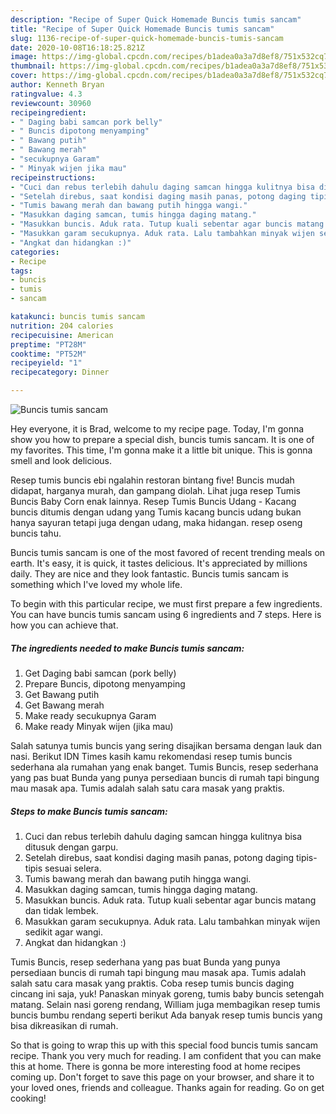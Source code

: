 ```yaml
---
description: "Recipe of Super Quick Homemade Buncis tumis sancam"
title: "Recipe of Super Quick Homemade Buncis tumis sancam"
slug: 1136-recipe-of-super-quick-homemade-buncis-tumis-sancam
date: 2020-10-08T16:18:25.821Z
image: https://img-global.cpcdn.com/recipes/b1adea0a3a7d8ef8/751x532cq70/buncis-tumis-sancam-foto-resep-utama.jpg
thumbnail: https://img-global.cpcdn.com/recipes/b1adea0a3a7d8ef8/751x532cq70/buncis-tumis-sancam-foto-resep-utama.jpg
cover: https://img-global.cpcdn.com/recipes/b1adea0a3a7d8ef8/751x532cq70/buncis-tumis-sancam-foto-resep-utama.jpg
author: Kenneth Bryan
ratingvalue: 4.3
reviewcount: 30960
recipeingredient:
- " Daging babi samcan pork belly"
- " Buncis dipotong menyamping"
- " Bawang putih"
- " Bawang merah"
- "secukupnya Garam"
- " Minyak wijen jika mau"
recipeinstructions:
- "Cuci dan rebus terlebih dahulu daging samcan hingga kulitnya bisa ditusuk dengan garpu."
- "Setelah direbus, saat kondisi daging masih panas, potong daging tipis-tipis sesuai selera."
- "Tumis bawang merah dan bawang putih hingga wangi."
- "Masukkan daging samcan, tumis hingga daging matang."
- "Masukkan buncis. Aduk rata. Tutup kuali sebentar agar buncis matang dan tidak lembek."
- "Masukkan garam secukupnya. Aduk rata. Lalu tambahkan minyak wijen sedikit agar wangi."
- "Angkat dan hidangkan :)"
categories:
- Recipe
tags:
- buncis
- tumis
- sancam

katakunci: buncis tumis sancam 
nutrition: 204 calories
recipecuisine: American
preptime: "PT28M"
cooktime: "PT52M"
recipeyield: "1"
recipecategory: Dinner

---
```



![Buncis tumis sancam](https://img-global.cpcdn.com/recipes/b1adea0a3a7d8ef8/751x532cq70/buncis-tumis-sancam-foto-resep-utama.jpg)

Hey everyone, it is Brad, welcome to my recipe page. Today, I'm gonna show you how to prepare a special dish, buncis tumis sancam. It is one of my favorites. This time, I'm gonna make it a little bit unique. This is gonna smell and look delicious.

Resep tumis buncis ebi ngalahin restoran bintang five! Buncis mudah didapat, harganya murah, dan gampang diolah. Lihat juga resep Tumis Buncis Baby Corn enak lainnya. Resep Tumis Buncis Udang - Kacang buncis ditumis dengan udang yang Tumis kacang buncis udang bukan hanya sayuran tetapi juga dengan udang, maka hidangan. resep oseng buncis tahu.

Buncis tumis sancam is one of the most favored of recent trending meals on earth. It's easy, it is quick, it tastes delicious. It's appreciated by millions daily. They are nice and they look fantastic. Buncis tumis sancam is something which I've loved my whole life.


To begin with this particular recipe, we must first prepare a few ingredients. You can have buncis tumis sancam using 6 ingredients and 7 steps. Here is how you can achieve that.

<!--inarticleads1-->

##### The ingredients needed to make Buncis tumis sancam:

1. Get  Daging babi samcan (pork belly)
1. Prepare  Buncis, dipotong menyamping
1. Get  Bawang putih
1. Get  Bawang merah
1. Make ready secukupnya Garam
1. Make ready  Minyak wijen (jika mau)


Salah satunya tumis buncis yang sering disajikan bersama dengan lauk dan nasi. Berikut IDN Times kasih kamu rekomendasi resep tumis buncis sederhana ala rumahan yang enak banget. Tumis Buncis, resep sederhana yang pas buat Bunda yang punya persediaan buncis di rumah tapi bingung mau masak apa. Tumis adalah salah satu cara masak yang praktis. 

<!--inarticleads2-->

##### Steps to make Buncis tumis sancam:

1. Cuci dan rebus terlebih dahulu daging samcan hingga kulitnya bisa ditusuk dengan garpu.
1. Setelah direbus, saat kondisi daging masih panas, potong daging tipis-tipis sesuai selera.
1. Tumis bawang merah dan bawang putih hingga wangi.
1. Masukkan daging samcan, tumis hingga daging matang.
1. Masukkan buncis. Aduk rata. Tutup kuali sebentar agar buncis matang dan tidak lembek.
1. Masukkan garam secukupnya. Aduk rata. Lalu tambahkan minyak wijen sedikit agar wangi.
1. Angkat dan hidangkan :)


Tumis Buncis, resep sederhana yang pas buat Bunda yang punya persediaan buncis di rumah tapi bingung mau masak apa. Tumis adalah salah satu cara masak yang praktis. Coba resep tumis buncis daging cincang ini saja, yuk! Panaskan minyak goreng, tumis baby buncis setengah matang. Selain nasi goreng rendang, William juga membagikan resep tumis buncis bumbu rendang seperti berikut Ada banyak resep tumis buncis yang bisa dikreasikan di rumah. 

So that is going to wrap this up with this special food buncis tumis sancam recipe. Thank you very much for reading. I am confident that you can make this at home. There is gonna be more interesting food at home recipes coming up. Don't forget to save this page on your browser, and share it to your loved ones, friends and colleague. Thanks again for reading. Go on get cooking!
